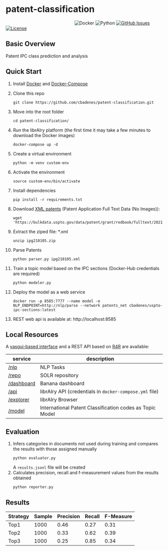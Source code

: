# patent-classification

&nbsp;&nbsp;&nbsp;&nbsp;&nbsp;&nbsp;&nbsp;&nbsp;&nbsp;&nbsp;&nbsp;&nbsp;&nbsp;&nbsp;&nbsp;&nbsp;&nbsp;&nbsp;&nbsp;&nbsp;&nbsp;&nbsp;&nbsp;&nbsp;&nbsp;&nbsp;&nbsp;&nbsp;&nbsp;&nbsp;&nbsp;&nbsp;&nbsp;&nbsp;&nbsp;&nbsp;&nbsp;&nbsp;&nbsp;&nbsp;&nbsp;&nbsp;&nbsp;&nbsp;&nbsp;&nbsp;&nbsp;&nbsp;&nbsp;&nbsp;&nbsp;&nbsp;&nbsp;&nbsp;&nbsp;
![Docker](https://img.shields.io/badge/docker-v3+-blue.svg)
![Python](https://img.shields.io/badge/python-v3+-blue.svg)
[![GitHub Issues](https://img.shields.io/github/issues/cbadenes/patent-classification.svg)](https://github.com/cbadenes/patent-classification/issues)
[![License](https://img.shields.io/badge/license-Apache2.0-blue.svg)](https://opensource.org/licenses/Apache-2.0)

## Basic Overview
Patent IPC class prediction and analysis


## Quick Start

1. Install [Docker](https://docs.docker.com/install/) and [Docker-Compose](https://docs.docker.com/compose/install/)
1. Clone this repo

	```
	git clone https://github.com/cbadenes/patent-classification.git
	```
1. Move into the root folder
	```
	cd patent-classification/
	```
1. Run the librAIry platform (the first time it may take a few minutes to download the Docker images)
    ````
    docker-compose up -d
    ````  
1. Create a virtual environment
    ```
    python -m venv custom-env
    ```
1. Activate the environment
    ```
    source custom-env/bin/activate
    ```
1. Install dependencies
    ```
    pip install -r requirements.txt
    ```
1. Download [XML patents](https://bulkdata.uspto.gov/data/patent/grant/redbook/fulltext/2021/) (Patent Application Full Text Data (No Images)): 
    ````
    wget 'https://bulkdata.uspto.gov/data/patent/grant/redbook/fulltext/2021/ipg210105.zip'
    ````
1. Extract the ziped file: *.xml
    ````
    unzip ipg210105.zip
    ````
1. Parse Patents
    ```
    python parser.py ipg210105.xml
    ```  
1. Train a topic model based on the IPC sections (Docker-Hub credentials are required)
    ```
    python modeler.py
    ```  
1. Deploy the model as a web service
    ```
    docker run -p 8585:7777 --name model -e NLP_ENDPOINT=http://nlp/parse --network patents_net cbadenes/uspto-ipc-sections:latest
    ```  
1. REST web api is available at: http://localhost:8585

## Local Resources

A [yasgui-based interface](http://localhost:3040) and a REST API based on [R4R](https://github.com/cbadenes/r4r) are available:

|               service                                                   |            description                                      |
|-------------------------------------------------------------------------|-------------------------------------------------------------|
|    [/nlp](http://localhost:8082/parse)                  				  |    NLP Tasks                                                |
|    [/repo](http://localhost:8983)                          			  |    SOLR repository                                          |
|    [/dashboard](http://localhost:8983/solr/banana/#/dashboard)          |    Banana dashboard                                         |
|    [/api](http://localhost:8081)                              		  |    librAIry API (credentials in `docker-compose.yml` file)  |
|    [/explorer](http://localhost:8080)                              	  |    librAIry Browser                                         |
|    [/model](http://localhost:8082/kg-api/award)                         |    International Patent Classification codes as Topic Model |

## Evaluation

1. Infers categories in documents not used during training and compares the results with those assigned manually
    ````
	python evaluator.py
	````
	A `results.jsonl` file will be created
1. Calculates precision, recall and f-measurement values from the results obtained
    ````
    python reporter.py
	````
	
## Results


| Strategy |  Sample | Precision |   Recall | F-Measure |
|----------|---------|-----------|----------|-----------|
|   Top1   |  1000   | 0.46      | 0.27     |   0.31    |
|   Top2   |  1000   | 0.33      | 0.62     |   0.39    |
|   Top3   |  1000   | 0.25      | 0.85     |   0.34    |
 